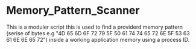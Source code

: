 # Memory_Pattern_Scanner
This is a moduler script
this is used to find a providerd memory pattern (serise of bytes e.g "4D 65 6D 6F 72 79 5F 50 61 74 74 65 72 6E 5F 53 63 61 6E 6E 65 72") inside a working application memory using a process ID.
